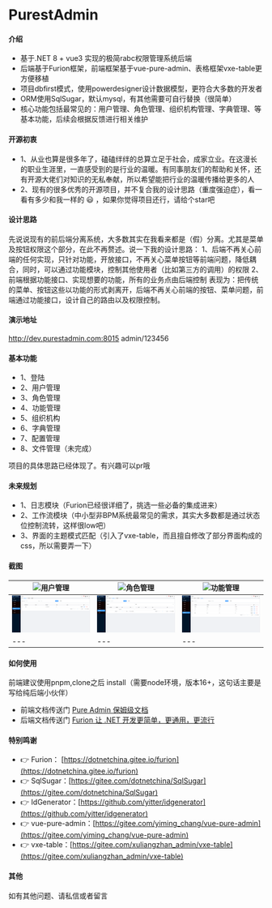 # PurestAdmin

#### 介绍
* 基于.NET 8 + vue3 实现的极简rabc权限管理系统后端
* 后端基于Furion框架，前端框架基于vue-pure-admin、表格框架vxe-table更方便移植
* 项目dbfirst模式，使用powerdesigner设计数据模型，更符合大多数的开发者
* ORM使用SqlSugar，默认mysql，有其他需要可自行替换（很简单）
* 核心功能包括最常见的：用户管理、角色管理、组织机构管理、字典管理、等基本功能，后续会根据反馈进行相关维护

#### 开源初衷

* 1、从业也算是很多年了，磕磕绊绊的总算立足于社会，成家立业。在这漫长的职业生涯里，一直感受到的是行业的温暖。有同事朋友们的帮助和关怀，还有开源大佬们对知识的无私奉献，所以希望能把行业的温暖传播给更多的人
* 2、现有的很多优秀的开源项目，并不复合我的设计思路（重度强迫症），看一看有多少和我一样的 :smiley: ，如果你觉得项目还行，请给个star吧


#### 设计思路

先说说现有的前后端分离系统，大多数其实在我看来都是（假）分离。尤其是菜单及按钮权限这个部分，在此不再赘述。说一下我的设计思路：
1、后端不再关心前端的任何实现，只针对功能，开放接口，不再关心菜单按钮等前端问题，降低耦合，同时，可以通过功能模块，控制其他使用者（比如第三方的调用）的权限
2、前端根据功能接口、实现想要的功能，所有的业务点由后端控制
表现为：把传统的菜单、按钮这些以功能的形式剥离开，后端不再关心前端的按钮、菜单问题，前端通过功能接口，设计自己的路由以及权限控制。

#### 演示地址

http://dev.purestadmin.com:8015  admin/123456 

#### 基本功能


- 1、登陆
- 2、用户管理
- 3、角色管理
- 4、功能管理
- 5、组织机构
- 6、字典管理
- 7、配置管理
- 8、文件管理（未完成）


项目的具体思路已经体现了。有兴趣可以pr哦

#### 未来规划

- 1、日志模块（Furion已经很详细了，挑选一些必备的集成进来）
- 2、工作流模块（中小型非BPM系统最常见的需求，其实大多数都是通过状态位控制流转，这样很low吧）
- 3、界面的主题模式匹配（引入了vxe-table，而且擅自修改了部分界面构成的css，所以需要弄一下）

#### 截图

| ![用户管理](https://foruda.gitee.com/images/1694076900312622994/8793fa24_1438846.png "屏幕截图")  | ![角色管理](https://foruda.gitee.com/images/1694076921535694292/7210560b_1438846.png "屏幕截图")  | ![功能管理](https://foruda.gitee.com/images/1694076933911129502/a26b87b3_1438846.png "屏幕截图")  |
|---|---|---|
| ![组织机构](frontend/src/assets/organization.png) | ![字典管理](frontend/src/assets/dict.png) | ![系统配置管理](frontend/src/assets/systemconfig.png) |
|---|---|---|


#### 如何使用

前端建议使用pnpm,clone之后 install（需要node环境，版本16+，这句话主要是写给纯后端小伙伴）

* 前端文档传送门 [Pure Admin 保姆级文档](https://yiming_chang.gitee.io/pure-admin-doc/pages/introduction) 
* 后端文档传送门 [Furion 让 .NET 开发更简单，更通用，更流行](http://furion.baiqian.ltd)


#### 特别鸣谢
- 👉 Furion：  [https://dotnetchina.gitee.io/furion](https://dotnetchina.gitee.io/furion)
- 👉 SqlSugar：[https://gitee.com/dotnetchina/SqlSugar](https://gitee.com/dotnetchina/SqlSugar)
- 👉 IdGenerator：[https://github.com/yitter/idgenerator](https://github.com/yitter/idgenerator)
- 👉 vue-pure-admin：[https://gitee.com/yiming_chang/vue-pure-admin](https://gitee.com/yiming_chang/vue-pure-admin)
- 👉 vxe-table：[https://gitee.com/xuliangzhan_admin/vxe-table](https://gitee.com/xuliangzhan_admin/vxe-table)


#### 其他
如有其他问题、请私信或者留言
